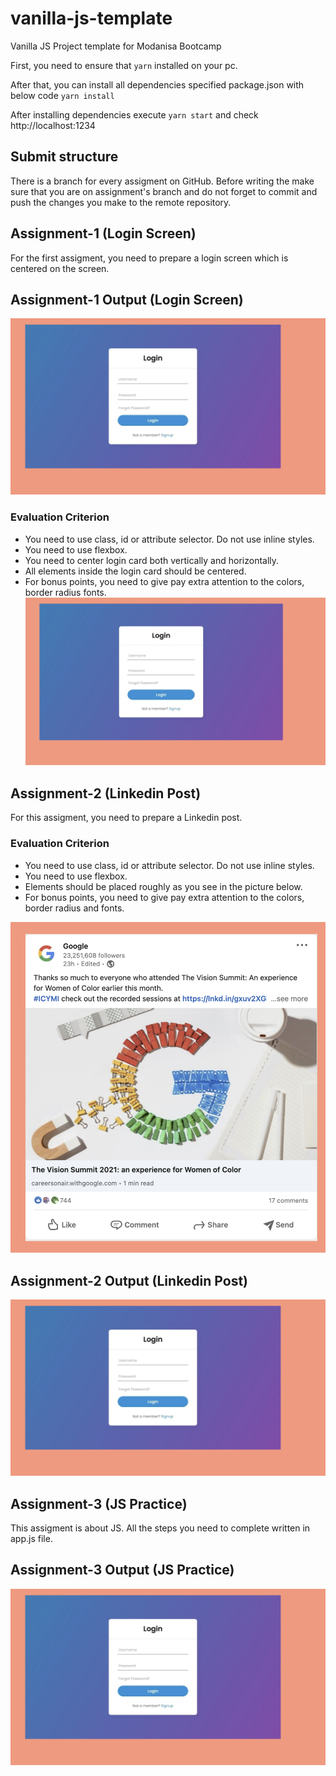 # vanilla-js-template
Vanilla JS Project template for Modanisa Bootcamp


First, you need to ensure that `yarn` installed on your pc.

After that, you can install all dependencies specified package.json with below code
`yarn install`

After installing dependencies execute `yarn start` and check http://localhost:1234

## Submit structure
There is a branch for every assigment on GitHub. Before writing the make sure that you
are on assignment's branch and do not forget to commit and push the changes you make 
to the remote repository.


## Assignment-1 (Login Screen)
For the first assigment, you need to prepare a login screen which is centered on the screen.

## Assignment-1 Output (Login Screen)
![This is an image](./assets/login-screen.png)

### Evaluation Criterion
- You need to use class, id or attribute selector. Do not use inline styles.
- You need to use flexbox.
- You need to center login card both vertically and horizontally.
- All elements inside the login card should be centered.
- For bonus points, you need to give pay extra attention to the colors, border radius fonts.
![This is an image](./assets/login-screen.png)


## Assignment-2 (Linkedin Post)
For this assigment, you need to prepare a Linkedin post.

### Evaluation Criterion
- You need to use class, id or attribute selector. Do not use inline styles.
- You need to use flexbox.
- Elements should be placed roughly as you see in the picture below.
- For bonus points, you need to give pay extra attention to the colors, border radius and fonts.


![This is an image](./assets/linkedin-post.png)

## Assignment-2 Output (Linkedin Post)
![This is an image](./assets/login-screen.png)

## Assignment-3 (JS Practice)
This assigment is about JS. All the steps you need to complete written in app.js file.

## Assignment-3 Output (JS Practice)
![This is an image](./assets/login-screen.png)